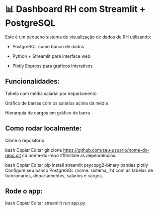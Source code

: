 # 📊 Dashboard RH com Streamlit + PostgreSQL
Este é um pequeno sistema de visualização de dados de RH utilizando:

- PostgreSQL como banco de dados

- Python + Streamlit para interface web

- Plotly Express para gráficos interativos

## Funcionalidades:
Tabela com média salarial por departamento

Gráfico de barras com os salários acima da média

Hierarquia de cargos em gráfico de barra

## Como rodar localmente:
Clone o repositório:

bash
Copiar
Editar
git clone https://github.com/seu-usuario/nome-do-repo.git
cd nome-do-repo
##Instale as dependências:

bash
Copiar
Editar
pip install streamlit psycopg2-binary pandas plotly
Configure seu banco PostgreSQL (nome: sistema_rh) com as tabelas de funcionarios, departamentos, salarios e cargos.

## Rode o app:

bash
Copiar
Editar
streamlit run app.py
